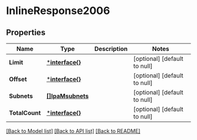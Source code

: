 # InlineResponse2006

## Properties
Name | Type | Description | Notes
------------ | ------------- | ------------- | -------------
**Limit** | [***interface{}**](interface{}.md) |  | [optional] [default to null]
**Offset** | [***interface{}**](interface{}.md) |  | [optional] [default to null]
**Subnets** | [**[]IpaMsubnets**](IPAMsubnets.md) |  | [optional] [default to null]
**TotalCount** | [***interface{}**](interface{}.md) |  | [optional] [default to null]

[[Back to Model list]](../README.md#documentation-for-models) [[Back to API list]](../README.md#documentation-for-api-endpoints) [[Back to README]](../README.md)


